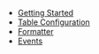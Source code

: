 * [Getting Started](/)
* [Table Configuration](table-configuration.md)
* [Formatter](formatter.md)
* [Events](events.md)
